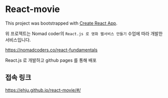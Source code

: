 # React-movie

This project was bootstrapped with [Create React App](https://github.com/facebook/create-react-app).

위 프로젝트는 Nomad coder의 `React.js 로 영화 웹서비스 만들기` 수업에 따라 개발한 서비스입니다.

https://nomadcoders.co/react-fundamentals

React.js 로 개발하고 github pages 를 통해 배포

## 접속 링크
https://ehju.github.io/react-movie/#/
